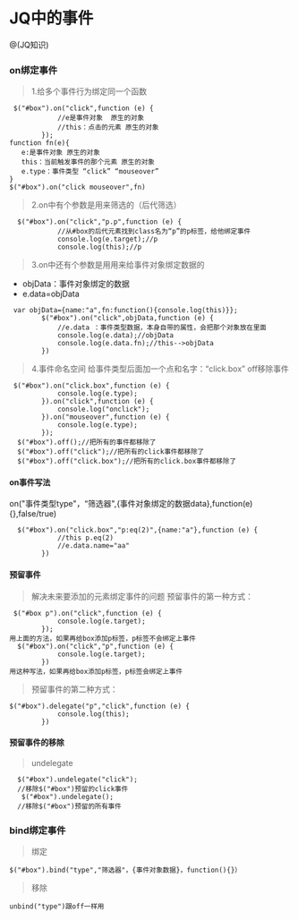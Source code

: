 # JQ中的事件

@(JQ知识)

### on绑定事件
>1.给多个事件行为绑定同一个函数
```
 $("#box").on("click",function (e) {
            //e是事件对象  原生的对象
            //this：点击的元素 原生的对象
        });
function fn(e){
   e:是事件对象 原生的对象
   this：当前触发事件的那个元素 原生的对象
   e.type：事件类型 “click” “mouseover”
}
$("#box").on("click mouseover",fn)
```
>2.on中有个参数是用来筛选的（后代筛选）
```
  $("#box").on("click","p.p",function (e) {
            //从#box的后代元素找到class名为“p”的p标签，给他绑定事件
            console.log(e.target);//p
            console.log(this);//p
```
>3.on中还有个参数是用用来给事件对象绑定数据的
-    objData：事件对象绑定的数据
-   e.data=objData

```
 var objData={name:"a",fn:function(){console.log(this)}};
        $("#box").on("click",objData,function (e) {
            //e.data ：事件类型数据，本身自带的属性，会把那个对象放在里面
            console.log(e.data);//objData
            console.log(e.data.fn);//this-->objData
        })
```
>4.事件命名空间 给事件类型后面加一个点和名字：“click.box”
>off移除事件
```
 $("#box").on("click.box",function (e) {
            console.log(e.type);
        }).on("click",function (e) {
            console.log("onclick");
        }).on("mouseover",function (e) {
            console.log(e.type);
        });
  $("#box").off();//把所有的事件都移除了
  $("#box").off("click");//把所有的click事件都移除了
  $("#box").off("click.box");//把所有的click.box事件都移除了
```
#### on事件写法
on("事件类型type"，“筛选器",{事件对象绑定的数据data},function(e){},false/true)
```
  $("#box").on("click.box","p:eq(2)",{name:"a"},function (e) {
            //this p.eq(2)
            //e.data.name="aa"
        })
```
#### 预留事件
>解决未来要添加的元素绑定事件的问题
>预留事件的第一种方式：
```
 $("#box p").on("click",function (e) {
            console.log(e.target);
        });
用上面的方法，如果再给box添加p标签，p标签不会绑定上事件
  $("#box").on("click","p",function (e) {
            console.log(e.target);
        })
用这种写法，如果再给box添加p标签，p标签会绑定上事件
```
>预留事件的第二种方式：
```
$("#box").delegate("p","click",function (e) {
            console.log(this);
        })
```
#### 预留事件的移除
>undelegate 
```
  $("#box").undelegate("click");
  //移除$("#box")预留的click事件
   $("#box").undelegate();
  //移除$("#box")预留的所有事件
```

### bind绑定事件
>绑定
```
$("#box").bind("type","筛选器"，{事件对象数据}，function(){}）
```
>移除
```
unbind("type")跟off一样用
```